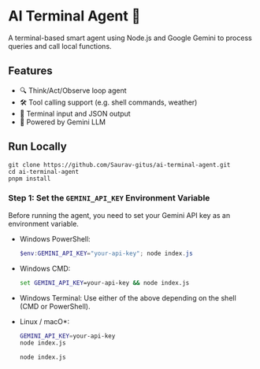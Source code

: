 # AI Terminal Agent 🤖

A terminal-based smart agent using Node.js and Google Gemini to process queries and call local functions.

## Features

- 🔍 Think/Act/Observe loop agent
- 🛠️ Tool calling support (e.g. shell commands, weather)
- 💬 Terminal input and JSON output
- 🤖 Powered by Gemini LLM

## Run Locally
```
git clone https://github.com/Saurav-gitus/ai-terminal-agent.git
cd ai-terminal-agent
pnpm install
```
### Step 1: Set the `GEMINI_API_KEY` Environment Variable

Before running the agent, you need to set your Gemini API key as an environment variable.

- Windows PowerShell:

  ```powershell
  $env:GEMINI_API_KEY="your-api-key"; node index.js
  ```

- Windows CMD:

  ```cmd
  set GEMINI_API_KEY=your-api-key && node index.js
  ```

- Windows Terminal:
  Use either of the above depending on the shell (CMD or PowerShell).

- Linux / macO*:
  ```bash
  GEMINI_API_KEY=your-api-key
  node index.js
  ```
   ```bash
   node index.js
   ```


